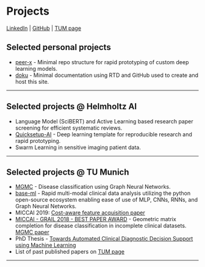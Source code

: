 # Projects
[LinkedIn](https://www.linkedin.com/in/gerome-v-974a4559/) | [GitHub](https://github.com/grmvvr) | [TUM page](https://campar.in.tum.de/Main/GeromeVivar.html)

## Selected personal projects
- [peer-x](https://github.com/grmvvr/peer-x) - Minimal repo structure for rapid prototyping of custom deep learning models. 
- [doku](https://github.com/grmvvr/doku) - Minimal documentation using RTD and GitHub used to create and host this site.
---


## Selected projects @ Helmholtz AI
- Language Model (SciBERT) and Active Learning based research paper screening for efficient systematic reviews.
- [Quicksetup-AI](https://github.com/HelmholtzAI-Consultants-Munich/Quicksetup-ai) - Deep learning template for reproducible research and rapid prototyping.
- Swarm Learning in sensitive imaging patient data.
---

## Selected projects @ TU Munich

- [MGMC](https://github.com/pydsgz/MGMC) - Disease classification using Graph Neural Networks.
- [base-ml](https://github.com/pydsgz/MGMC) - Rapid multi-modal clinical data analysis utilizing the python open-source ecosystem enabling ease of use of MLP, CNNs, RNNs, and Graph Neural Networks.
- MICCAI 2019: [Cost-aware feature acquisition paper](https://doi.org/10.1007/978-3-030-59713-9_55)
- [MICCAI - GRAIL 2018 - BEST PAPER AWARD](https://grail-miccai.github.io/grail2018/) - Geometric matrix completion for disease classification in incomplete clinical datasets. [MGMC paper](https://doi.org/10.1007/978-3-030-00689-1_3)
- PhD Thesis - [Towards Automated Clinical Diagnostic Decision Support using Machine Learning](https://mediatum.ub.tum.de/doc/1652140/1652140.pdf)
- List of past published papers on [TUM page](https://campar.in.tum.de/Main/GeromeVivar.html)
---